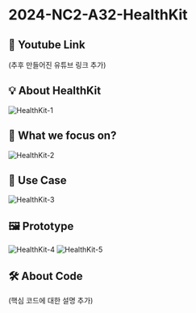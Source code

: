 # 2024-NC2-A32-HealthKit
## 🎥 Youtube Link
(추후 만들어진 유튜브 링크 추가)

## 💡 About HealthKit
![HealthKit-1](https://github.com/DeveloperAcademy-POSTECH/2024-NC2-A32-HealthKit/assets/136756125/b6cafe72-4101-427c-99ac-c163eecefd39)


## 🎯 What we focus on?
![HealthKit-2](https://github.com/DeveloperAcademy-POSTECH/2024-NC2-A32-HealthKit/assets/136756125/9564de0d-1e72-45c9-89ae-3296ba07b531)


## 💼 Use Case
![HealthKit-3](https://github.com/DeveloperAcademy-POSTECH/2024-NC2-A32-HealthKit/assets/136756125/6e69071f-ce36-46a0-9656-05308f684762)


## 🖼️ Prototype
![HealthKit-4](https://github.com/DeveloperAcademy-POSTECH/2024-NC2-A32-HealthKit/assets/136756125/95eaf69e-046b-4527-a673-2957a7524957)
![HealthKit-5](https://github.com/DeveloperAcademy-POSTECH/2024-NC2-A32-HealthKit/assets/136756125/b09765c1-1661-4b1b-ae6d-712b059ca363)


## 🛠️ About Code
(핵심 코드에 대한 설명 추가)
